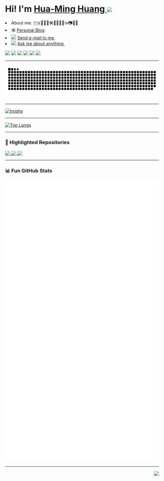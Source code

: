 <!--
**huaminghuangtw/huaminghuangtw** is a ✨ _special_ ✨ repository because its `README.md` (this file) appears on your GitHub profile.

**About me**

- 🔭 I’m currently working on ...
- 🌱 I’m currently learning ...
- 👯 I’m looking to collaborate on ...
- 🤔 I’m looking for help with ...
- 💬 Ask me about ...
- 📫 How to reach me: ...
- 😄 Pronouns: ...
- ⚡ Fun fact: ...
-->

<h1 align="left">
  Hi! I'm <a href="https://www.linkedin.com/in/huaminghuangtw">Hua-Ming Huang </a><img src="https://media.giphy.com/media/hvRJCLFzcasrR4ia7z/giphy.gif" width="24">
</h1>

<!--
<div align="left">
  <a href="https://www.linkedin.com/in/huaminghuangtw">
    <img src="https://raw.githubusercontent.com/huaminghuangtw/huaminghuangtw/output/header.svg">
  </a>
</div>
-->

<li>
About me: 🇹🇼👨‍💻📖🛠️🚴🏾🏃🏾☕📷🥐🥑
</li>
  
<li>
  🕸️ <a href="https://huaminghuangtw.github.io/">Personal Blog</a>
</li>

<li>
<img src="https://img.icons8.com/external-kiranshastry-lineal-color-kiranshastry/20/000000/external-email-advertising-kiranshastry-lineal-color-kiranshastry-7.png"/>
<a href="mailto:huaming.huang.tw@gmail.com">  
  Send e-mail to me
</a> &nbsp;
</li>

<li>
<img src="https://img.icons8.com/stickers/20/000000/ask-question.png"/>
<a href="https://github.com/huaminghuangtw/huaminghuangtw/issues">
  Ask me about anything
</a> &nbsp;
</li>

<!--
<p align="center">
  <img src="https://readme-typing-svg.demolab.com/?lines=Experienced+Software+Developer;Obsessed+with+writing+effective+programs;Coding+for+personal+automation+and+lifestyle+optimization;Always+learning+new+things;Blogrammer,+generally+nerdy+and+geeky+:)&font=Fira+Code&center=true&width=780&height=45&color=f75c7e&vCenter=true&pause=1000&size=22" alt="Typing SVG"/>
</p>
-->

<p align="left">
<a href="https://github.com/huaminghuangtw"><img src="https://img.shields.io/badge/GitHub-100000?style=for-the-badge&logo=github&logoColor=white"/></a>
<a href="https://stackoverflow.com/users/10351382/hmhuang?tab=profile"><img src="https://img.shields.io/badge/StackOverflow-BCBBBB?style=for-the-badge&logo=stackoverflow&logoColor=white"/></a>
<a href="https://www.linkedin.com/in/huaminghuangtw"><img src="https://img.shields.io/badge/LinkedIn-0077B5?style=for-the-badge&logo=linkedin&logoColor=white"/></a>
<a href="https://www.facebook.com/huaming.huang.tw"><img src="https://img.shields.io/badge/Facebook-1877F2?style=for-the-badge&logo=facebook&logoColor=white"/></a>
<a href="https://www.instagram.com/hmhuang__"><img src="https://img.shields.io/badge/Instagram-E4405F?style=for-the-badge&logo=instagram&logoColor=white"/></a>
<a href="https://www.strava.com/athletes/huaminghuang"><img src="https://img.shields.io/badge/Strava-fc4c02?style=for-the-badge&logo=strava&logoColor=white"/></a>
</p>

<!--
---

[![Anurag's GitHub stats](https://github-readme-stats.vercel.app/api?username=huaminghuangtw&count_private=true&show_icons=true&theme=algolia&hide_rank=true)](https://github.com/anuraghazra/github-readme-stats)
-->

---

<p align="center">
<picture>
  <source media="(prefers-color-scheme: dark)" srcset="https://raw.githubusercontent.com/huaminghuangtw/huaminghuangtw/snake-animation/snake-animation-dark.svg">
  <source media="(prefers-color-scheme: light)" srcset="https://raw.githubusercontent.com/huaminghuangtw/huaminghuangtw/snake-animation/snake-animation.svg">
  <img alt="snake-animation" src="https://raw.githubusercontent.com/huaminghuangtw/huaminghuangtw/snake-animation/snake-animation.svg">
</picture>
</p>

---

[![trophy](https://github-profile-trophy.vercel.app/?username=huaminghuangtw&theme=onedark&title=Stars,Commits,Repositories,Issues,Followers,PullRequest&margin-w=10)](https://github.com/ryo-ma/github-profile-trophy)

---

[![Top Langs](https://github-readme-stats.vercel.app/api/top-langs/?username=huaminghuangtw&layout=compact&theme=vision-friendly-dark)](https://github.com/anuraghazra/github-readme-stats)

---

### 🌟 Highlighted Repositories
<a href="https://github.com/huaminghuangtw/Strava-Tool">
  <img align="center" src="https://github-readme-stats.vercel.app/api/pin/?username=huaminghuangtw&repo=Strava-Tool&theme=github_dark"/>
</a>
<a href="https://github.com/huaminghuangtw/Parallel-Sudoku-Solver">
  <img align="center" src="https://github-readme-stats.vercel.app/api/pin/?username=huaminghuangtw&repo=Parallel-Sudoku-Solver&theme=github_dark"/>
</a>
<a href="https://github.com/huaminghuangtw/Web-Sudoku-Puzzle-Game">
  <img align="center" src="https://github-readme-stats.vercel.app/api/pin/?username=huaminghuangtw&repo=Web-Sudoku-Puzzle-Game&theme=github_dark"/>
</a>

---

### 📊 Fun GitHub Stats

![GitHub-Metrics](github-metrics.svg?)

---

<p align="right">
    <img src="https://komarev.com/ghpvc/?username=huaminghuangtw&style=flat&color=grey&label=PROFILE+VIEWS"/>
</p>
